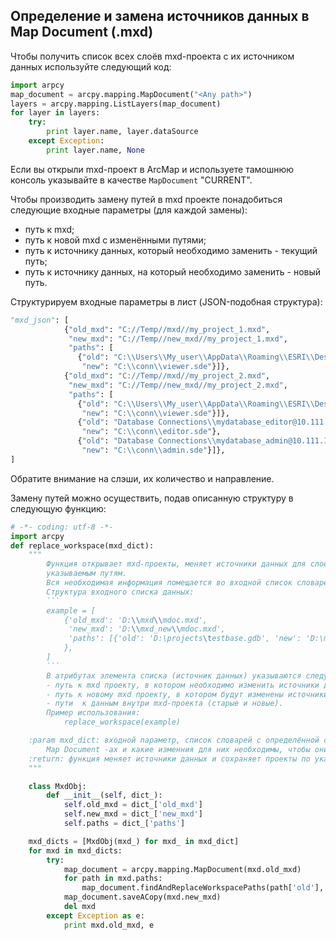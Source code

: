 ## Определение и замена источников данных в Map Document (.mxd)

Чтобы получить список всех слоёв mxd-проекта с их источником данных используйте следующий код: 

```python
import arpcy
map_document = arcpy.mapping.MapDocument("<Any path>")
layers = arcpy.mapping.ListLayers(map_document)
for layer in layers:
    try:
        print layer.name, layer.dataSource
    except Exception:
        print layer.name, None
```

Если вы открыли mxd-проект в ArcMap и используете тамошнюю консоль указывайте в качестве `MapDocument` "CURRENT".


Чтобы производить замену путей в mxd проекте понадобиться следующие входные параметры (для каждой замены):
 - путь к mxd;
 - путь к новой mxd с изменёнными путями;
 - путь к источнику данных, который необходимо заменить - текущий путь;
 - путь к источнику данных, на который необходимо заменить - новый путь.

Структурируем входные параметры в лист (JSON-подобная структура):
```python
"mxd_json": [
            {"old_mxd": "C://Temp//mxd//my_project_1.mxd",
             "new_mxd": "C://Temp//new_mxd//my_project_1.mxd",
             "paths": [
               {"old": "C:\\Users\\My_user\\AppData\\Roaming\\ESRI\\Desktop10.4\\ArcCatalog\\mydatabase_myuser@10.111.11.123.sde",
                "new": "C:\\conn\\viewer.sde"}]},
            {"old_mxd": "C://Temp//mxd//my_project_2.mxd",
             "new_mxd": "C://Temp//new_mxd//my_project_2.mxd",
             "paths": [
               {"old": "C:\\Users\\My_user\\AppData\\Roaming\\ESRI\\Desktop10.4\\ArcCatalog\\mydatabase_myuser@10.111.11.123.sde",
                "new": "C:\\conn\\viewer.sde"}]},
               {"old": "Database Connections\\mydatabase_editor@10.111.11.123.sde",
                "new": "C:\\conn\\editor.sde"},
               {"old": "Database Connections\\mydatabase_admin@10.111.11.123.sde",
                "new": "C:\\conn\\admin.sde"}]},
]
```
Обратите внимание на слэши, их количество и направление.

Замену путей можно осуществить, подав описанную структуру в следующую функцию:

```python
# -*- coding: utf-8 -*-
import arcpy
def replace_workspace(mxd_dict):
    """
        Функция открывает mxd-проекты, меняет источники данных для слоёв и сохраняет новые проекты по
        указываемым путям.
        Вся необходимая информация помещается во входной список словарей.
        Структура входного списка данных:
        ```
        example = [
            {'old_mxd': 'D:\\mxd\\mdoc.mxd',
             'new_mxd': 'D:\\mxd_new\\mdoc.mxd',
             'paths': [{'old': 'D:\projects\testbase.gdb', 'new': 'D:\megabase.gdb'},]
            },
        ]
        ```
        В атрибутах элемента списка (источник данных) указываются следующе параметры:
        - путь к mxd проекту, в котором необходимо изменить источники данных;
        - путь к новому mxd проекту, в котором будут изменены источники данных;
        - пути  к данным внутри mxd-проекта (старые и новые).
        Пример использования:
            replace_workspace(example)

    :param mxd_dict: входной параметр, список словарей с определённой структурой, в котором хранится информация о
        Map Document -ах и какие изменния для них необходимы, чтобы они заработали на других источниках данных.
    :return: функция меняет источники данных и сохраняет проекты по указаннному пути и ничего не возвращает
    """

    class MxdObj:
        def __init__(self, dict_):
            self.old_mxd = dict_['old_mxd']
            self.new_mxd = dict_['new_mxd']
            self.paths = dict_['paths']

    mxd_dicts = [MxdObj(mxd_) for mxd_ in mxd_dict]
    for mxd in mxd_dicts:
        try:
            map_document = arcpy.mapping.MapDocument(mxd.old_mxd)
            for path in mxd.paths:
                map_document.findAndReplaceWorkspacePaths(path['old'], path['new'])
            map_document.saveACopy(mxd.new_mxd)
            del mxd
        except Exception as e:
            print mxd.old_mxd, e
```
